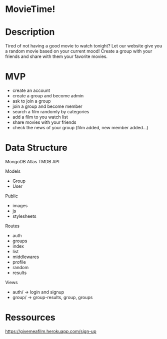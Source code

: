 # MovieTime!

# Description
Tired of not having a good movie to watch tonight? Let our website give you a random movie based on your current mood!
Create a group with your friends and share with them your favorite movies.

# MVP
- create an account
- create a group and become admin
- ask to join a group
- join a group and become member
- search a film randomly by categories
- add a film to you watch list
- share movies with your friends
- check the news of your group (film added, new member added...)

# Data Structure

MongoDB Atlas
TMDB API

Models
- Group
- User

Public
- images
- js
- stylesheets

Routes
- auth
- groups
- index
- list
- middlewares
- profile
- random
- results

Views
- auth/ -> login and signup
- group/ -> group-results, group, groups

# Ressources

https://givemeafilm.herokuapp.com/sign-up
